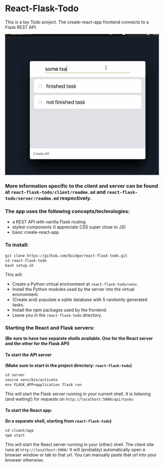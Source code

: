 # React-Flask-Todo

This is a toy Todo project. The create-react-app frontend connects to a Flask REST API.

![Example useage of the React application](/exampleuse2019-08-15.gif)

### More information specific to the client and server can be found at `react-flask-todo/client/readme.md` and `react-flask-todo/server/readme.md` respectively.

### The app uses the following concepts/technologies:
- a REST API with vanilla Flask routing
- styled-components (I appreciate CSS super close to JS)
- basic create-react-app


### To install:
```shell
git clone https://github.com/Quidge/react-flask-todo.git
cd react-flask-todo
bash setup.sh
```
This will:
- Create a Python virtual environment at `react-flask-todo/venv`.
- Install the Python modules used by the server into the virtual environment.
- (Create and) populate a sqlite database with 5 randomly generated tasks.
- Install the npm packages used by the frontend.
- Leave you in the `react-flask-todo` directory.

### Starting the React and Flask servers:
**(Be sure to have two separate shells available. One for the React server and the other for the Flask API)**

#### To start the API server
**(Make sure to start in the project directory: `react-flask-todo`)**
```shell
cd server
source venv/bin/activate
env FLASK_APP=application flask run
```
This will start the Flask server running in your current shell. It is listening (and waiting!) for requests on `http://localhost:5000/api/tasks`

#### To start the React app:
**(In a separate shell, starting from `react-flask-todo`)**
```shell
cd client/app
npm start
```
This will start the React server running in your (other) shell. The client site runs at `http://localhost:3000/` It will (probably) automatically open a browser window or tab to that url. You can manually paste that url into your browser otherwise.


